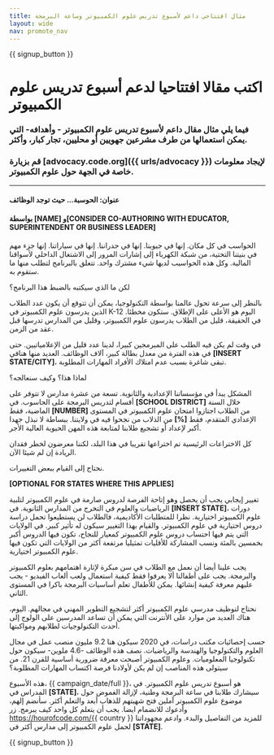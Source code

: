 ```yaml
---
title: مثال افتتاحي داعم لأسبوع تدريس علوم الكمبيوتر وساعة البرمجة
layout: wide
nav: promote_nav
---
```


{{ signup_button }}

# اكتب مقالا افتتاحيا لدعم أسبوع تدريس علوم الكمبيوتر

### فيما يلي مثال مقال داعم لأسبوع تدريس علوم الكمبيوتر - وأهدافه- التي يمكن استعمالها من طرف مشرعين جهويين أو محليين، تجار كبار، وأكثر.

### قم بزيارة [advocacy.code.org]({{ urls/advocacy }}) لإيجاد معلومات خاصة في الجهة حول علوم الكمبيوتر.

* * *

#### عنوان: الحوسبة... حيث توجد الوظائف

#### بواسطة [NAME] و[CONSIDER CO-AUTHORING WITH EDUCATOR, SUPERINTENDENT OR BUSINESS LEADER]

الحواسب في كل مكان. إنها في جيوبنا. إنها في جدراننا. إنها في سياراتنا. إنها جزء مهم في بنيتنا التحتية، من شبكة الكهرباء إلى إشارات المرور إلى الاشتغال الداخلي لأسواقنا المالية. وكل هذه الحواسيب لديها شيء مشترك واحد. تتعلق بالبرنامج لتطلب منها ما ستقوم به.

لكن ما الذي سيكتبه بالضبط هذا البرنامج؟

بالنظر إلى سرعة تحول عالمنا بواسطة التكنولوجيا، يمكن أن تتوقع أن يكون عدد الطلاب الذين يدرسون علوم الكمبيوتر في K-12 اليوم هو الأعلى على الإطلاق. ستكون مخطئا. في الحقيقة، قليل من الطلاب يدرسون علوم الكمبيوتر، وقليل من المدارس تدرسها قبل عقد من الزمن.

في وقت لم يكن فيه الطلب على المبرمجين كبيرا، لدينا عدد قليل من الإعلامياتيين. حتى في هذه الفترة من معدل بطالة كبير، آلاف الوظائف. العديد منها هنافي **[INSERT STATE/CITY]**، تبقى شاغرة بسبب عدم امتلاك الأفراد المهارات المطلوبة.

لماذا هذا؟ وكيف سنعالجه؟

المشكل يبدأ في مؤسساتنا الإعدادية والثانوية. تسعة من عشرة مدارس لا تتوفر على أقسام لتدريس البرمجة على الحاسوب. في **[SCHOOL DISTRICT]** خلال السنة الماضية، فقط **[NUMBER]** من الطلاب اجتازوا امتحان علوم الكمبيوتر في المستوى الإعدادي المتقدم، فقط **[%]** من الذلاب من نجحوا فيه في ولايتنا. ببساطة لا نبذل جهدا أكبر لإعداد أو تشجيع طلابنا لمتابعة هذه المهن الحيوية العالية الأجر.

كل الاختراعات الرئيسية تم اختراعها تقريبا في هذا البلد، لكننا معرضون لخطر فقدان الريادة إن لم شيئا الآن.

نحتاج إلى القيام ببعض التغييرات.

**[OPTIONAL FOR STATES WHERE THIS APPLIES]**

تغيير إيجابي يجب أن يحصل وهو إتاحة الفرصة لدروس صارمة في علوم الكمبيوتر لتلبية الرياضيات والعلوم في التخرج من المدارس الثانوية. في **[INSERT STATE]**، دورات علوم الكمبيوتر اختيارية. نظرا للمتطلبات الأكاديمية، فالطلاب لن يستطيعوا تحمل دراسة دروس اختيارية في علوم الكمبيوتر. والقيام بهذا التغيير سيكون له تأثير كبير. في الولايات التي يتم فيها احتساب دروس علوم الكمبيوتر كمعيار للنجاح، تكون فيها الدروس أكبر بخمسين بالمئة ونسب المشاركة للأقليات تمثيليا مرتفعة أكثر من الولايات التي تكون فيها علوم الكمبيوتر اختيارية.

يجب علينا أيضا أن نعمل مع الطلاب في سن مبكرة لإثارة اهتمامهم بعلوم الكمبيوتر والبرمجة. يجب على أطفالنا ألا يعرفوا فقط كيفية استعمال ولعب ألعاب الفيديو - يجب عليهم معرفة كيفية إنشائها. يمكن للأطفال تعلم أساسيات البرمجة باكرا في المستوى الثاني.

نحتاج لتوظيف مدرسي علوم الكمبيوتر أكثر لتشجيع التطوير المهني في مجالهم. اليوم، هناك العديد من موارد على الأنترنت التي يمكن أن تساعد المدرسين على الولوج إلى أحدث التكنولوجيات لطلابهم ومواكبتها.

حسب إحصائيات مكتب دراسات، في 2020 سيكون هنا 9.2 مليون منصب عمل في مجال العلوم والتكنولوجيا والهندسة والرياضيات. نصف هذه الوظائف -4.6 ملوين- سيكون حول تكنولوجيا المعلوميات. وعلوم الكمبيوتر أصبحت معرفة ضرورية أساسية للقرن 21. من سيتولى هذه المناصب إن لم يكن لأولادنا فرصة اكتساب المهارات المطلوبة؟

هذه الأسبوع، {{ campaign_date/full }}، هو أسبوع تدريس علوم الكمبيوتر. في المدراس في **[STATE]**، سيشارك طلابنا في ساعة البرمجة وطنية، لإزالة الغموض حول موضوع علوم الكمبيوتر آملين فتح شهيتهم للذهاب أبعد والتعلم أكثر. سأنضم إلهم، وأدعوك للانضمام ايضا. يجب أن يتعلم كل واحد كيف يبرمج. زر https://hourofcode.com/{{ country }} للمزيد من التفاصيل والبدء. وادعم مجهوداتنا لحمل علوم الكمبيوتر إلى مدارس أكثر في **[STATE]**.

{{ signup_button }}